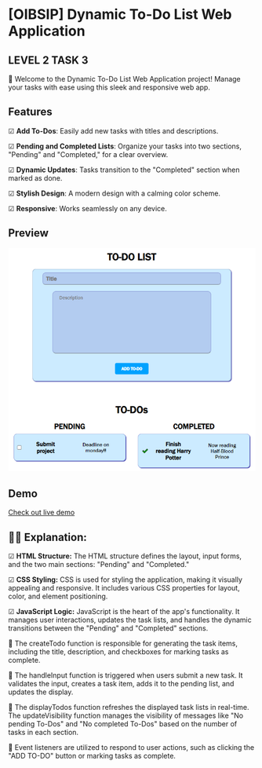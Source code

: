 # [OIBSIP] Dynamic To-Do List Web Application
## LEVEL 2 TASK 3

🚀 Welcome to the Dynamic To-Do List Web Application project! Manage your tasks with ease using this sleek and responsive web app.

## Features

☑ **Add To-Dos**: Easily add new tasks with titles and descriptions.

☑ **Pending and Completed Lists**: Organize your tasks into two sections, "Pending" and "Completed," for a clear overview.

☑ **Dynamic Updates**: Tasks transition to the "Completed" section when marked as done.

☑ **Stylish Design**: A modern design with a calming color scheme.

☑ **Responsive**: Works seamlessly on any device.

## Preview

![](./images/Output.png)

## Demo
[Check out live demo ](https://github.com/PavanBhat007/OIBSIP)

## 👨‍🏫 **Explanation**:

☑ **HTML Structure:**
The HTML structure defines the layout, input forms, and the two main sections: "Pending" and "Completed."

☑ **CSS Styling:**
CSS is used for styling the application, making it visually appealing and responsive. It includes various CSS properties for layout, color, and element positioning.

☑ **JavaScript Logic:**
JavaScript is the heart of the app's functionality. It manages user interactions, updates the task lists, and handles the dynamic transitions between the "Pending" and "Completed" sections.

💠 The createTodo function is responsible for generating the task items, including the title, description, and checkboxes for marking tasks as complete.

💠 The handleInput function is triggered when users submit a new task. It validates the input, creates a task item, adds it to the pending list, and updates the display.

💠 The displayTodos function refreshes the displayed task lists in real-time.
The updateVisibility function manages the visibility of messages like "No pending To-Dos" and "No completed To-Dos" based on the number of tasks in each section.

💠 Event listeners are utilized to respond to user actions, such as clicking the "ADD TO-DO" button or marking tasks as complete.
